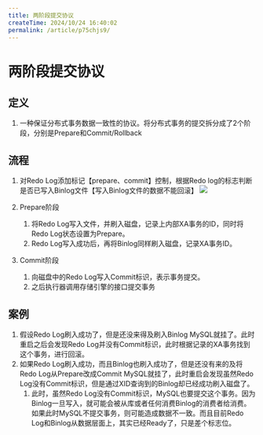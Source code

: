 ```yaml
---
title: 两阶段提交协议
createTime: 2024/10/24 16:40:02
permalink: /article/p75chjs9/
---
```

# 两阶段提交协议
## 定义
1. 一种保证分布式事务数据一致性的协议。将分布式事务的提交拆分成了2个阶段，分别是Prepare和Commit/Rollback

## 流程
1. 对Redo Log添加标记【prepare、commit】控制，根据Redo log的标志判断是否已写入Binlog文件【写入Binlog文件的数据不能回滚】
![](https://raw.gitmirror.com/jiuxi521/typora/master/202403241753039.jpeg)

1. Prepare阶段
	1. 将Redo Log写入文件，并刷入磁盘，记录上内部XA事务的ID，同时将Redo Log状态设置为Prepare。
	2. Redo Log写入成功后，再将Binlog同样刷入磁盘，记录XA事务ID。
2. Commit阶段
	1. 向磁盘中的Redo Log写入Commit标识，表示事务提交。
	2. 之后执行器调用存储引擎的接口提交事务

## 案例
1. 假设Redo Log刷入成功了，但是还没来得及刷入Binlog MySQL就挂了。此时重启之后会发现Redo Log并没有Commit标识，此时根据记录的XA事务找到这个事务，进行回滚。
2. 如果Redo Log刷入成功，而且Binlog也刷入成功了，但是还没有来的及将Redo Log从Prepare改成Commit MySQL就挂了，此时重启会发现虽然Redo Log没有Commit标识，但是通过XID查询到的Binlog却已经成功刷入磁盘了。
	1. 此时，虽然Redo Log没有Commit标识，MySQL也要提交这个事务。因为Binlog一旦写入，就可能会被从库或者任何消费Binlog的消费者给消费。如果此时MySQL不提交事务，则可能造成数据不一致。而且目前Redo Log和Binlog从数据层面上，其实已经Ready了，只是差个标志位。